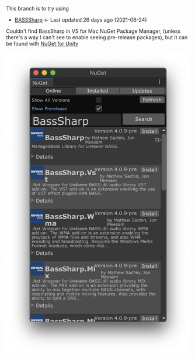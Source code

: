This branch is to try using
- [BASSSharp](https://github.com/parksquare/BassSharp) <- Last updated 26 days ago (2021-06-24)

Couldn't find BassSharp in VS for Mac NuGet Package Manager, (unless there's a way I can't see to enable seeing pre-release packages), but it can be found with [NuGet for Unity](https://github.com/GlitchEnzo/NuGetForUnity)

![screenshot of NuGet Package Manager](Screenshot%202021-07-22%20at%2013.20.48.png "Screenshot")
